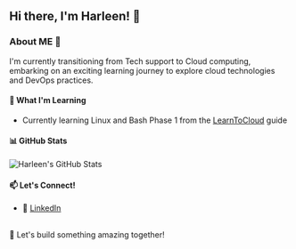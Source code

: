 ## Hi there, I'm Harleen! 👋

### About ME 🚀

I'm currently transitioning from Tech support to Cloud computing, embarking on an exciting learning journey to explore cloud technologies and DevOps practices.

#### 🌱 What I'm Learning
- Currently learning Linux and Bash Phase 1 from the [LearnToCloud](https://learntocloud.guide/) guide


#### 📊 GitHub Stats
![Harleen's GitHub Stats](https://github-readme-stats.vercel.app/api?username=Harleen&show_icons=true&theme=radical)


#### 📫 Let's Connect!
- 💼 [LinkedIn](https://www.linkedin.com/in/harleen-k1/)

<br>
🚀 Let's build something amazing together!



